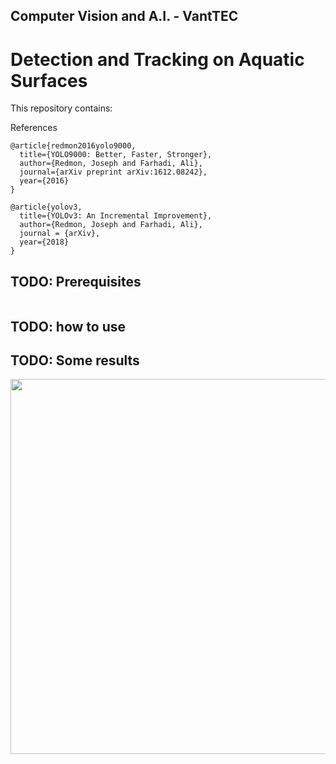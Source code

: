 ## Computer Vision and A.I. - VantTEC 

# Detection and Tracking on Aquatic Surfaces

This repository contains:


References
```
@article{redmon2016yolo9000,
  title={YOLO9000: Better, Faster, Stronger},
  author={Redmon, Joseph and Farhadi, Ali},
  journal={arXiv preprint arXiv:1612.08242},
  year={2016}
}

@article{yolov3,
  title={YOLOv3: An Incremental Improvement},
  author={Redmon, Joseph and Farhadi, Ali},
  journal = {arXiv},
  year={2018}
}
```
## TODO: Prerequisites

```

```

## TODO: how to use



## TODO: Some results

<p align="center">
    <img src="./readme/img.png" width="600" />
</p>
